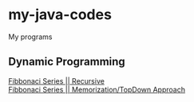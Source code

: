 # my-java-codes
My programs

## Dynamic Programming<br />

[Fibbonaci Series || Recursive](https://github.com/tanuj1290/my-java-codes/blob/main/fibonaciRecursive.java)<br />
[Fibbonaci Series || Memorization/TopDown Approach](https://github.com/tanuj1290/my-java-codes/blob/main/fibonaciDPMemorization.java)<br />

